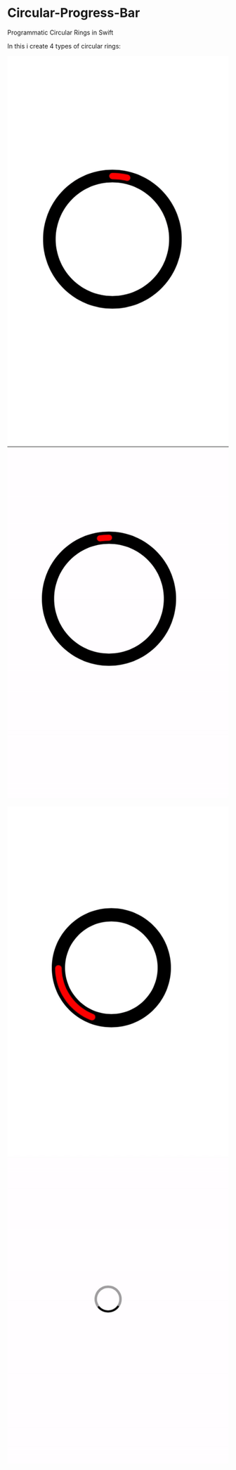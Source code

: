 # Circular-Progress-Bar
Programmatic Circular Rings in Swift

In this i create 4 types of circular rings:

![](output-1.gif)        ![](output-2.gif)

![](output-3.gif)        ![](output-4.gif)
